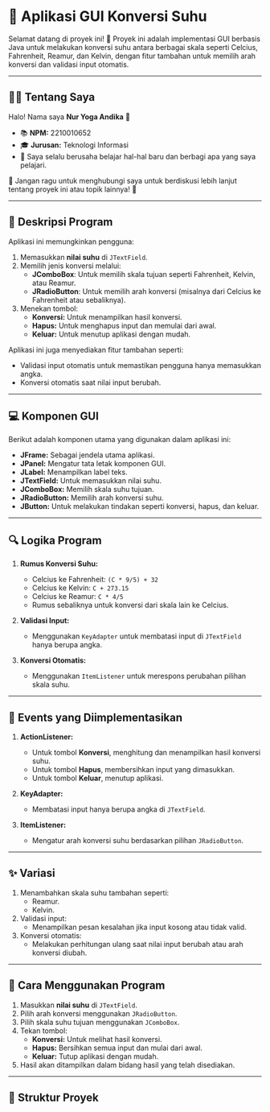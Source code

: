 # 🚀 Aplikasi GUI Konversi Suhu

Selamat datang di proyek ini! 🎉 Proyek ini adalah implementasi GUI berbasis Java untuk melakukan konversi suhu antara berbagai skala seperti Celcius, Fahrenheit, Reamur, dan Kelvin, dengan fitur tambahan untuk memilih arah konversi dan validasi input otomatis.

---

## 👨‍💻 Tentang Saya

Halo! Nama saya **Nur Yoga Andika** 👋  
- 📚 **NPM:** 2210010652  
- 🎓 **Jurusan:** Teknologi Informasi  
- 🌟 Saya selalu berusaha belajar hal-hal baru dan berbagi apa yang saya pelajari.  

💬 Jangan ragu untuk menghubungi saya untuk berdiskusi lebih lanjut tentang proyek ini atau topik lainnya! 🚀  

---

## 📝 Deskripsi Program

Aplikasi ini memungkinkan pengguna:
1. Memasukkan **nilai suhu** di `JTextField`.
2. Memilih jenis konversi melalui:
   - **JComboBox**: Untuk memilih skala tujuan seperti Fahrenheit, Kelvin, atau Reamur.
   - **JRadioButton**: Untuk memilih arah konversi (misalnya dari Celcius ke Fahrenheit atau sebaliknya).
3. Menekan tombol:
   - **Konversi:** Untuk menampilkan hasil konversi.
   - **Hapus:** Untuk menghapus input dan memulai dari awal.
   - **Keluar:** Untuk menutup aplikasi dengan mudah.

Aplikasi ini juga menyediakan fitur tambahan seperti:
- Validasi input otomatis untuk memastikan pengguna hanya memasukkan angka.
- Konversi otomatis saat nilai input berubah.

---

## 💻 Komponen GUI

Berikut adalah komponen utama yang digunakan dalam aplikasi ini:
- **JFrame:** Sebagai jendela utama aplikasi.
- **JPanel:** Mengatur tata letak komponen GUI.
- **JLabel:** Menampilkan label teks.
- **JTextField:** Untuk memasukkan nilai suhu.
- **JComboBox:** Memilih skala suhu tujuan.
- **JRadioButton:** Memilih arah konversi suhu.
- **JButton:** Untuk melakukan tindakan seperti konversi, hapus, dan keluar.

---

## 🔍 Logika Program

1. **Rumus Konversi Suhu:**
   - Celcius ke Fahrenheit: `(C * 9/5) + 32`
   - Celcius ke Kelvin: `C + 273.15`
   - Celcius ke Reamur: `C * 4/5`
   - Rumus sebaliknya untuk konversi dari skala lain ke Celcius.
   
2. **Validasi Input:**
   - Menggunakan `KeyAdapter` untuk membatasi input di `JTextField` hanya berupa angka.

3. **Konversi Otomatis:**
   - Menggunakan `ItemListener` untuk merespons perubahan pilihan skala suhu.

---

## 🎯 Events yang Diimplementasikan

1. **ActionListener:**  
   - Untuk tombol **Konversi**, menghitung dan menampilkan hasil konversi suhu.  
   - Untuk tombol **Hapus**, membersihkan input yang dimasukkan.
   - Untuk tombol **Keluar**, menutup aplikasi.

2. **KeyAdapter:**  
   - Membatasi input hanya berupa angka di `JTextField`.

3. **ItemListener:**  
   - Mengatur arah konversi suhu berdasarkan pilihan `JRadioButton`.

---

## ✨ Variasi

1. Menambahkan skala suhu tambahan seperti:
   - Reamur.
   - Kelvin.
2. Validasi input:
   - Menampilkan pesan kesalahan jika input kosong atau tidak valid.
3. Konversi otomatis:
   - Melakukan perhitungan ulang saat nilai input berubah atau arah konversi diubah.

---

## 🔧 Cara Menggunakan Program

1. Masukkan **nilai suhu** di `JTextField`.
2. Pilih arah konversi menggunakan `JRadioButton`.
3. Pilih skala suhu tujuan menggunakan `JComboBox`.
4. Tekan tombol:
   - **Konversi:** Untuk melihat hasil konversi.
   - **Hapus:** Bersihkan semua input dan mulai dari awal.
   - **Keluar:** Tutup aplikasi dengan mudah.
5. Hasil akan ditampilkan dalam bidang hasil yang telah disediakan.

---

## 📂 Struktur Proyek

